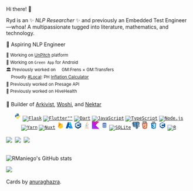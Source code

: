 Hi there! 👋

Ryd is an ✨ _NLP Researcher_ ✨ and previously an Embedded Test Engineer—whoa! A multipassionate tugged into literature, mathematics, and technology.

  💼 Aspiring NLP Engineer
  
  <sup title="Media-based dynamic form-builder and online surveys.">🦄 Working on <a href="https://unpitch.vercel.app/" target="_blank">UnPitch</a> platform</sup><br />
  <sup title="GIS-based Bin Finder">🍃 Working on `Green App` for Android</sup><br />
  <sup title="on HIVE×WAX Blockchains">🏛️ Previously worked on <img src="https://gmtransfers.vercel.app/gmfrens-logo.png" width="10px" height="10px" /> GM:Frens × GM:Transfers</sup>
  <sup>&nbsp;</sup><br/>
  <sup title="using Python (Flask)"><img src="https://financeph.vercel.app/static/philippines.png" width="10px" height="10px" /> Proudly [#Local](https://rodmaniego.wordpress.com/2021/07/01/python-implementation-for-the-philippine-inflation-calculator/): PH [Inflation Calculator](https://financeph.vercel.app/)</sup>
  <sup>&nbsp;</sup><br/>
  <sup title="Cryptocurrency Prediction Service">🔮 Previously worked on Presage API</sup>
  <sup>&nbsp;</sup><br/>
  <sup>🐝 Previously worked on HiveHealth</sup>
  
  🧰 Builder of [Arkivist](https://github.com/rmaniego/arkivist), [Woshi](https://github.com/rmaniego/woshi), and [Nektar](https://github.com/rmaniego/nektar)
  
<div style="text-align: center;">
  <code><a href="#"><img src="https://raw.githubusercontent.com/github/explore/80688e429a7d4ef2fca1e82350fe8e3517d3494d/topics/python/python.png" width="20px" title="Python"></a></code>
  <code><a href="#"><img src="https://skillicons.dev/icons?i=flask&theme=light" height="20px" title="Flask"></a></code>
    <code><a href="#"><img src="https://skillicons.dev/icons?i=flutter&theme=light" height="20px" title=Flutter""></a></code>
  <code><a href="#"><img src="https://skillicons.dev/icons?i=dart&theme=light" height="20px" title="Dart"></a></code>
    <code><a href="#"><img src="https://skillicons.dev/icons?i=js&theme=light" height="20px" title="JavaScript"></a></code>
  <code><a href="#"><img src="https://skillicons.dev/icons?i=ts&theme=light" height="20px" title="TypeScript"></a></code>
    <code><a href="#"><img src="https://skillicons.dev/icons?i=nodejs&theme=light" height="20px" title="Node.js"></a></code>
    <code><a href="#"><img src="https://skillicons.dev/icons?i=yarn&theme=light" height="20px" title="Yarn"></a></code>
  <code><a href="#"><img src="https://skillicons.dev/icons?i=nuxtjs&theme=light" height="20px" title="Nuxt"></a></code>
  <code><a href="#"><img src="https://raw.githubusercontent.com/github/explore/80688e429a7d4ef2fca1e82350fe8e3517d3494d/topics/firebase/firebase.png" width="20px" title="Firebase"></a></code>
  <code><a href="#"><img src="https://raw.githubusercontent.com/github/explore/80688e429a7d4ef2fca1e82350fe8e3517d3494d/topics/azure/azure.png" width="20px" title="Azure Blobs"></a></code>
  <code><a href="#"><img src="https://raw.githubusercontent.com/github/explore/80688e429a7d4ef2fca1e82350fe8e3517d3494d/topics/cpp/cpp.png" width="20px" title="C++"></a></code>
  <code><a href="#"><img src="https://raw.githubusercontent.com/github/explore/80688e429a7d4ef2fca1e82350fe8e3517d3494d/topics/java/java.png" width="20px" title="Java SE"></a></code>
  <code><a href="#"><img src="https://raw.githubusercontent.com/github/explore/80688e429a7d4ef2fca1e82350fe8e3517d3494d/topics/kotlin/kotlin.png" width="20px" title="Kotlin"></a></code>
  <code><a href="#"><img src="https://raw.githubusercontent.com/github/explore/80688e429a7d4ef2fca1e82350fe8e3517d3494d/topics/sql/sql.png" width="20px" title="SQL"></a></code>
  <code><a href="#"><img src="https://skillicons.dev/icons?i=sqlite&theme=light" width="20px" title="SQLite"></a></code>
  <code><a href="#"><img src="https://raw.githubusercontent.com/github/explore/80688e429a7d4ef2fca1e82350fe8e3517d3494d/topics/postgresql/postgresql.png" width="20px" title="PostgreSQL"></a></code>
  <code><a href="#"><img src="https://raw.githubusercontent.com/github/explore/80688e429a7d4ef2fca1e82350fe8e3517d3494d/topics/html/html.png" width="20px" title="HTML5"></a></code>
  <code><a href="#"><img src="https://raw.githubusercontent.com/github/explore/80688e429a7d4ef2fca1e82350fe8e3517d3494d/topics/css/css.png" width="20px" title="CSS"></a></code>
  <code><a href="#"><img src="https://raw.githubusercontent.com/github/explore/80688e429a7d4ef2fca1e82350fe8e3517d3494d/topics/c/c.png" width="20px" title="C"></a></code>
  <code><a href="#"><img src="https://skillicons.dev/icons?i=r&theme=light" height="20px" title="R"></a></code>
</div>

<br>

<div>
  <span><a href="https://www.linkedin.com/in/rodmaniego/"><img src="https://img.shields.io/badge/LinkedIn-0077B5?style=for-the-badge&logo=linkedin&logoColor=white" height="20px"></a><span>&nbsp;
  <span><a href="https://pgradcs.wordpress.com/"><img src="https://img.shields.io/badge/Wordpress-21759B?style=for-the-badge&logo=wordpress&logoColor=white" height="20px"></a><span>&nbsp;
  <span><a href="https://www.hackerrank.com/leaderboard?filter=Philippines&filter_on=country&limit=25&page=1&track=python&type=practice"><img src="https://img.shields.io/badge/-Hackerrank-2EC866?style=for-the-badge&logo=HackerRank&logoColor=white" height="20px"></a>
</div>
    

<br>

![RManiego's GitHub stats](https://github-readme-stats.vercel.app/api?username=rmaniego&show_icons=true&include_all_commits=true)

![](https://github-readme-stats.vercel.app/api/top-langs/?username=rmaniego&layout=compact&theme=buefy&hide_border=true)


Cards by [anuraghazra](https://github.com/anuraghazra/github-readme-stats).
